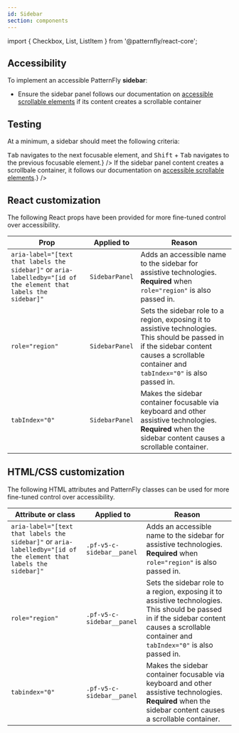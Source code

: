 ```yaml
---
id: Sidebar
section: components
---
```


import { Checkbox, List, ListItem } from '@patternfly/react-core';

## Accessibility

To implement an accessible PatternFly **sidebar**:

- Ensure the sidebar panel follows our documentation on [accessible scrollable elements](/accessibility/product-development-guide#scrollable-elements) if its content creates a scrollable container

## Testing

At a minimum, a sidebar should meet the following criteria:

<List isPlain>
  <ListItem>
    <Checkbox id="sidebar-a11y-checkbox-1" label="Standard keyboard navigation can be used to navigate between focusable elements within the sidebar panel." description={<span><kbd>Tab</kbd> navigates to the next focusable element, and <kbd>Shift</kbd> + <kbd>Tab</kbd> navigates to the previous focusable element.</span>} />
  </ListItem>
  <ListItem>
    <Checkbox id="sidebar-a11y-checkbox-2" label={<span>If the sidebar panel content creates a scrollbale container, it follows our documentation on <a href="/accessibility/product-development-guide#scrollable-elements">accessible scrollable elements</a>.</span>} />
  </ListItem>
</List>

## React customization

The following React props have been provided for more fine-tuned control over accessibility.

| Prop | Applied to | Reason | 
|---|---|---|
| `aria-label="[text that labels the sidebar]"` or `aria-labelledby="[id of the element that labels the sidebar]"` | `SidebarPanel` | Adds an accessible name to the sidebar for assistive technologies. **Required** when `role="region"` is also passed in. |
| `role="region"` | `SidebarPanel` | Sets the sidebar role to a region, exposing it to assistive technologies. This should be passed in if the sidebar content causes a scrollable container and `tabIndex="0"` is also passed in. |
| `tabIndex="0"` | `SidebarPanel` | Makes the sidebar container focusable via keyboard and other assistive technologies. **Required** when the sidebar content causes a scrollable container. |

## HTML/CSS customization

The following HTML attributes and PatternFly classes can be used for more fine-tuned control over accessibility.

| Attribute or class | Applied to | Reason | 
|---|---|---|
| `aria-label="[text that labels the sidebar]"` or `aria-labelledby="[id of the element that labels the sidebar]"` | `.pf-v5-c-sidebar__panel` | Adds an accessible name to the sidebar for assistive technologies. **Required** when `role="region"` is also passed in. |
| `role="region"` | `.pf-v5-c-sidebar__panel` | Sets the sidebar role to a region, exposing it to assistive technologies. This should be passed in if the sidebar content causes a scrollable container and `tabIndex="0"` is also passed in. |
| `tabindex="0"` | `.pf-v5-c-sidebar__panel` | Makes the sidebar container focusable via keyboard and other assistive technologies. **Required** when the sidebar content causes a scrollable container. |
